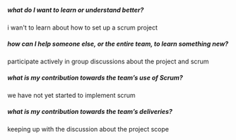 ##### what do I want to learn or understand better?

i wan't to learn about how to set up a scrum project 

##### how can I help someone else, or the entire team, to learn something new?

participate actively in group discussions about the project and scrum

##### what is my contribution towards the team’s use of Scrum?

we have not yet started to implement scrum 

##### what is my contribution towards the team’s deliveries?

keeping up with the discussion about the project scope
